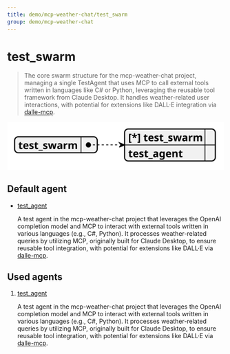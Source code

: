 ```yaml
---
title: demo/mcp-weather-chat/test_swarm
group: demo/mcp-weather-chat
---
```


# test_swarm

> The core swarm structure for the mcp-weather-chat project, managing a single TestAgent that uses MCP to call external tools written in languages like C# or Python, leveraging the reusable tool framework from Claude Desktop. It handles weather-related user interactions, with potential for extensions like DALL·E integration via [dalle-mcp](https://github.com/jezweb/openai-mcp).

![schema](./image/swarm_schema_test_swarm.svg)

## Default agent

 - [test_agent](./agent/test_agent.md)

	A test agent in the mcp-weather-chat project that leverages the OpenAI completion model and MCP to interact with external tools written in various languages (e.g., C#, Python). It processes weather-related queries by utilizing MCP, originally built for Claude Desktop, to ensure reusable tool integration, with potential for extensions like DALL·E via [dalle-mcp](https://github.com/jezweb/openai-mcp).

## Used agents

1. [test_agent](./agent/test_agent.md)

	A test agent in the mcp-weather-chat project that leverages the OpenAI completion model and MCP to interact with external tools written in various languages (e.g., C#, Python). It processes weather-related queries by utilizing MCP, originally built for Claude Desktop, to ensure reusable tool integration, with potential for extensions like DALL·E via [dalle-mcp](https://github.com/jezweb/openai-mcp).
